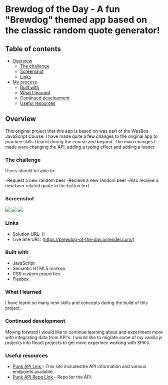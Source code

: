 # Brewdog of the Day - A fun "Brewdog" themed app based on the classic random quote generator!

## Table of contents

- [Overview](#overview)
  - [The challenge](#the-challenge)
  - [Screenshot](#screenshot)
  - [Links](#links)
- [My process](#my-process)
  - [Built with](#built-with)
  - [What I learned](#what-i-learned)
  - [Continued development](#continued-development)
  - [Useful resources](#useful-resources)

## Overview

This original project that this app is based on was part of the WesBos JavaScript Course. I have made quite a few changes to the original app to practice skills I learnt during the course and beyond. The main changes I made were changing the API, adding a typing effect and adding a loader.
### The challenge

Users should be able to:

-Request a new random beer
-Recieve a new random beer
-Also recieve a new beer related quote in the button text

### Screenshot

![](./src/assets/)
![](./src/assets/)
![](./src/assets/)

### Links

- Solution URL: ()
- Live Site URL: (https://brewdog-of-the-day.onrender.com/)

### Built with

- JavaScript
- Semantic HTML5 markup
- CSS custom properties
- Flexbox

### What I learned

I have learnt so many new skills and concepts during the build of this project. 


### Continued development

Moving forward I would like to continue learning about and experiment more with integrating data from API's. I would like to migrate some of my vanilla js projects into React projects to get more experinec working with SPA's.

### Useful resources

- [Punk API Link ](https://www.freepublicapis.com/punkapi) - This site includesthe API information and various endpoints available.
- [Punk API Repo Link ](https://github.com/alxiw/punkapi?ref=freepublicapis.com) - Repo for the API.






